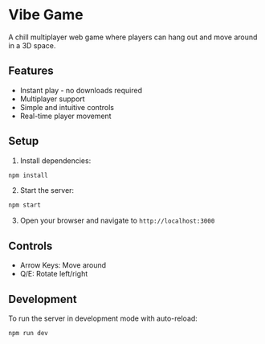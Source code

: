 # Vibe Game

A chill multiplayer web game where players can hang out and move around in a 3D space.

## Features

- Instant play - no downloads required
- Multiplayer support
- Simple and intuitive controls
- Real-time player movement

## Setup

1. Install dependencies:
```bash
npm install
```

2. Start the server:
```bash
npm start
```

3. Open your browser and navigate to `http://localhost:3000`

## Controls

- Arrow Keys: Move around
- Q/E: Rotate left/right

## Development

To run the server in development mode with auto-reload:
```bash
npm run dev
``` 